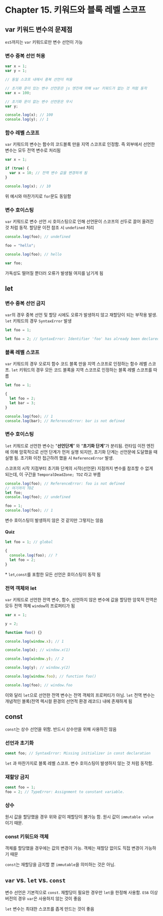 # Chapter 15. 키워드와 블록 레벨 스코프

## var 키워드 변수의 문제점

`es5`까지는 `var` 키워드로만 변수 선언이 가능

### 변수 중복 선언 허용

```js
var x = 1;
var y = 1;

// 동일 스코프 내에서 중복 선언이 허용

// 초기화 문이 있는 변수 선언문은 js 엔진에 의해 var 키워드가 없는 것 처럼 동작
var x = 100;

// 초기화 문이 없는 변수 선언문은 무시
var y;

console.log(x); // 100
console.log(y); // 1
```

### 함수 레벨 스코프

`var` 키워드의 변수는 함수의 코드블록 만을 지역 스코프로 인정함. 즉 외부에서 선언한 변수는 모두 전역 변수로 처리됨

```js
var x = 1;

if (true) {
  var x = 10; // 전역 변수 값을 변경하게 됨
}

console.log(x); // 10
```

위 예시와 마찬가지로 `for`문도 동일함

### 변수 호이스팅

`var` 키워드로 변수 선언 시 호이스팅으로 인해 선언문이 스코프의 선두로 끌어 올려진 것 처럼 동작. 할당문 이전 참조 시 `undefined` 처리

```js
console.log(foo); // undefined

foo = "hello";

console.log(foo); // hello

var foo;
```

가독성도 떨어질 뿐더러 오류가 발생될 여지를 남기게 됨

## let

### 변수 중복 선언 금지

`var`의 경우 중복 선언 및 할당 시에도 오류가 발생하지 않고 재할당이 되는 부작용 발생.
`let` 키워드의 경우 `SyntaxError` 발생

```js
let foo = 1;

let foo = 2; // SyntaxError: Identifier 'foo' has already been declared
```

### 블록 레벨 스코프

`var` 키워드의 경우 오로지 함수 코드 블록 만을 지역 스코프로 인정하는 함수 레벨 스코프.
`let` 키워드의 경우 모든 코드 블록을 지역 스코프로 인정하는 블록 레벨 스코프를 따름

```js
let foo = 1;

{
  let foo = 2;
  let bar = 3;
}

console.log(foo); // 1
console.log(bar); // ReferenceError: bar is not defined
```

### 변수 호이스팅

`let` 키워드로 선언한 변수는 “**선언단계**” 와 “**초기화 단계**”가 분리됨. 런타임 이전 엔진에 의해 암묵적으로 선언 단계가 먼저 실행 되지만, 초기화 단계는 선언문에 도달했을 때 실행 됨. 초기화 이전 접근하려 했을 시 `ReferenceError` 발생.

스코프의 시작 지점부터 초기화 단계의 시작(선언문) 지점까지 변수를 참조할 수 없게 되는데, 이 구간을 `TemporalDeadZone; TDZ` 라고 부름

```js
console.log(foo); // ReferenceError: foo is not defined
// 여기까지 TDZ
let foo;
console.log(foo); // undefined

foo = 1;
console.log(foo); // 1
```

변수 호이스팅이 발생하지 않은 것 같지만 그렇지는 않음

#### Quiz

```js
let foo = 1; // global

{
  console.log(foo); // ?
  let foo = 2;
}
```

\* `let`,`const`를 포함한 모든 선언은 호이스팅이 동작 됨

### 전역 객체와 let

`var` 키워드로 선언한 전역 변수, 함수, 선언하지 않은 변수에 값을 할당한 암묵적 전역은 모두 전역 객체 `window`의 프로퍼티가 됨

```js
var x = 1;

y = 2;

function foo() {}

console.log(window.x); // 1

console.log(x); // window.x(1)

console.log(window.y); // 2

console.log(y); // window.y(2)

console.log(window.foo); // function foo()

console.log(foo); // window.foo
```

이와 달리 `let`으로 선언한 전역 변수는 전역 객체의 프로퍼티가 아님. `let` 전역 변수는 개념적인 블록(전역 렉시컬 환경의 선언적 환경 레코드) 내에 존재하게 됨

## const

`const`는 상수 선언을 위함. 반드시 상수만을 위해 사용하진 않음

### 선언과 초기화

```js
const foo; // SyntaxError: Missing initializer in const declaration
```

`let` 과 마찬가지로 블록 레벨 스코프. 변수 호이스팅이 발생하지 않는 것 처럼 동작함.

### 재할당 금지

```js
const foo = 1;
foo = 2; // TypeError: Assignment to constant variable.
```

### 상수

원시 값을 할당했을 경우 위와 같이 재할당이 불가능 함. 원시 값이 `immutable value` 이기 때문.

### const 키워드와 객체

객체를 할당했을 경우에는 값의 변경이 가능. 객체는 재할당 없이도 직접 변경이 가능하기 때문

`const`는 재할당을 금지할 뿐 `immutable`을 의미하는 것은 아님.

## `var` vs. `let` vs. `const`

변수 선언은 기본적으로 `const`. 재할당이 필요한 경우만 `let`을 한정해 사용함. `ES6` 이상 버전의 경우 `var`은 사용하지 않는 것이 좋음

`let` 변수는 최대한 스코프를 좁게 만드는 것이 좋음
